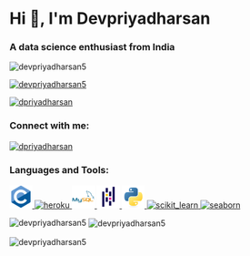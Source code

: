 <h1 align="left">Hi 👋, I'm Devpriyadharsan</h1>
<h3 align="left">A data science enthusiast from India</h3>

<p align="left"> <img src="https://komarev.com/ghpvc/?username=devpriyadharsan5&label=Profile%20views&color=0e75b6&style=flat" alt="devpriyadharsan5" /> </p>

<p align="left"> <a href="https://github.com/ryo-ma/github-profile-trophy"><img src="https://github-profile-trophy.vercel.app/?username=devpriyadharsan5" alt="devpriyadharsan5" /></a> </p>

<p align="left"> <a href="https://twitter.com/dpriyadharsan" target="blank"><img src="https://img.shields.io/twitter/follow/dpriyadharsan?logo=twitter&style=for-the-badge" alt="dpriyadharsan" /></a> </p>

<h3 align="left">Connect with me:</h3>
<p align="left">
<a href="https://twitter.com/dpriyadharsan" target="blank"><img align="center" src="https://raw.githubusercontent.com/rahuldkjain/github-profile-readme-generator/master/src/images/icons/Social/twitter.svg" alt="dpriyadharsan" height="30" width="40" /></a>
</p>

<h3 align="left">Languages and Tools:</h3>
<p align="left"> <a href="https://www.cprogramming.com/" target="_blank" rel="noreferrer"> <img src="https://raw.githubusercontent.com/devicons/devicon/master/icons/c/c-original.svg" alt="c" width="40" height="40"/> </a> <a href="https://heroku.com" target="_blank" rel="noreferrer"> <img src="https://www.vectorlogo.zone/logos/heroku/heroku-icon.svg" alt="heroku" width="40" height="40"/> </a> <a href="https://www.mysql.com/" target="_blank" rel="noreferrer"> <img src="https://raw.githubusercontent.com/devicons/devicon/master/icons/mysql/mysql-original-wordmark.svg" alt="mysql" width="40" height="40"/> </a> <a href="https://pandas.pydata.org/" target="_blank" rel="noreferrer"> <img src="https://raw.githubusercontent.com/devicons/devicon/2ae2a900d2f041da66e950e4d48052658d850630/icons/pandas/pandas-original.svg" alt="pandas" width="40" height="40"/> </a> <a href="https://www.python.org" target="_blank" rel="noreferrer"> <img src="https://raw.githubusercontent.com/devicons/devicon/master/icons/python/python-original.svg" alt="python" width="40" height="40"/> </a> <a href="https://scikit-learn.org/" target="_blank" rel="noreferrer"> <img src="https://upload.wikimedia.org/wikipedia/commons/0/05/Scikit_learn_logo_small.svg" alt="scikit_learn" width="40" height="40"/> </a> <a href="https://seaborn.pydata.org/" target="_blank" rel="noreferrer"> <img src="https://seaborn.pydata.org/_images/logo-mark-lightbg.svg" alt="seaborn" width="40" height="40"/> </a> </p>

<p><img align="left" src="https://github-readme-stats.vercel.app/api/top-langs?username=devpriyadharsan5&show_icons=true&locale=en&layout=compact" alt="devpriyadharsan5" /></p>

<p>&nbsp;<img align="center" src="https://github-readme-stats.vercel.app/api?username=devpriyadharsan5&show_icons=true&locale=en" alt="devpriyadharsan5" /></p>

<p><img align="center" src="https://github-readme-streak-stats.herokuapp.com/?user=devpriyadharsan5&" alt="devpriyadharsan5" /></p>

